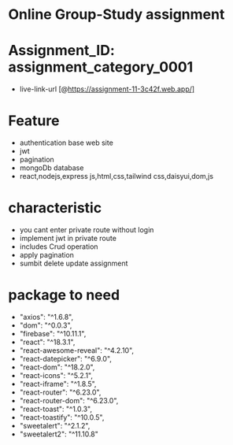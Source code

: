 # Online Group-Study assignment
# Assignment_ID: assignment_category_0001


- live-link-url [@https://assignment-11-3c42f.web.app/]


# Feature

- authentication base web site
- jwt
- pagination
- mongoDb database 
- react,nodejs,express js,html,css,tailwind css,daisyui,dom,js

# characteristic
- you cant enter private route without login
- implement jwt in private route
- includes Crud operation 
- apply pagination
- sumbit delete update assignment

# package to need
   - "axios": "^1.6.8",
   - "dom": "^0.0.3",
   - "firebase": "^10.11.1",
   - "react": "^18.3.1",
   - "react-awesome-reveal": "^4.2.10",
   - "react-datepicker": "^6.9.0",
   - "react-dom": "^18.2.0",
   - "react-icons": "^5.2.1",
   - "react-iframe": "^1.8.5",
   - "react-router": "^6.23.0",
   - "react-router-dom": "^6.23.0",
   - "react-toast": "^1.0.3",
   - "react-toastify": "^10.0.5",
   - "sweetalert": "^2.1.2",
   - "sweetalert2": "^11.10.8"
